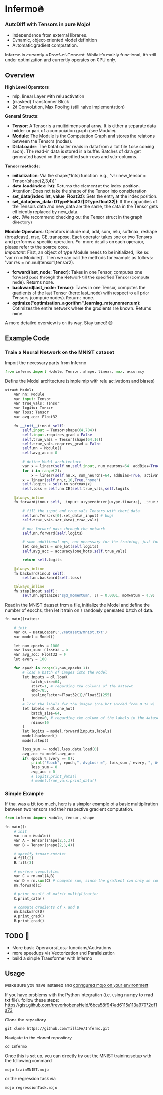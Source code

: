# Infermo🔥

### AutoDiff with Tensors in pure Mojo!

- Independence from external libraries.
- Dynamic, object-oriented Model definition
- Automatic gradient computation.

Infermo is currently a Proof-of-Concept. While it’s mainly functional, it’s still under optimization and currently operates on CPU only.

## Overview

**High Level Operators**:

- mlp, linear Layer with relu activation
- (masked) Transformer Block
- 2d Convolution, Max Pooling (still naive implementation)

**General Structs**:

- **Tensor**: A Tensor is a multidimensional array. It is either a separate data holder or part of a computation graph (see Module).
- **Module**: The Module is the Computation Graph and stores the relations between the Tensors (nodes).
- **DataLoader**: The DataLoader reads in data from a .txt file (.csv coming soon). The read-in data is stored in a buffer. Batches of data get generated based on the specified sub-rows and sub-columns.

**Tensor methods**:

- **initialization**: Via the shape(\*Ints) function, e.g., 'var new_tensor = Tensor(shape(2,3,4))'
- **data.load(index: Int)**: Returns the element at the index position. Attention: Does not take the shape of the Tensor into consideration.
- **set_data(index: Int, value: Float32)**: Sets the entry at the index position.
- **set_data(new_data: DTypeFloat32[DType.float32])**: If the capacities of the Tensors data and new_data are the same, the data in the Tensor gets efficiently replaced by new_data.
- **etc.** (We recommend checking out the Tensor struct in the graph directory)

**Module Operators**:
Operators include mul, add, sum, relu, softmax, reshape (broadcast), mse, CE, transpose. Each operator takes one or two Tensors and performs a specific operation. For more details on each operator, please refer to the source code. \
_Important:_ First, an object of type Module needs to be initialized, like so: 'var nn = Module()'. Then we can call the methods for example as follows: 'var res = nn.mul(tensor1,tensor2).

- **forward(last_node: Tensor)**: Takes in one Tensor, computes one forward pass through the Network till the specified Tensor (compute node). Returns none.
- **backward(last_node: Tensor)**: Takes in one Tensor, computes the gradients of the last Tensor (here: last_node) with respect to all prior Tensors (compute nodes). Returns none.
- **optimize("optimization_algorithm",learning_rate,momentum)**: Optimizes the entire network where the gradients are known. Returns none.

A more detailed overview is on its way. Stay tuned! 😊

## Example Code

### Train a Neural Network on the **MNIST** dataset

Import the necessary parts from Infermo

```python
from infermo import Module, Tensor, shape, linear, max, accuracy
```

Define the Model architecture (simple mlp with relu activations and biases)

```python
struct Model:
    var nn: Module
    var input: Tensor
    var true_vals: Tensor
    var logits: Tensor
    var loss: Tensor
    var avg_acc: Float32

    fn __init__(inout self):
        self.input = Tensor(shape(64,784))
        self.input.requires_grad = False
        self.true_vals = Tensor(shape(64,10))
        self.true_vals.requires_grad = False
        self.nn = Module()
        self.avg_acc = 0

        # define Model architecture
        var x = linear(self.nn,self.input, num_neurons=64, addBias=True, activation='relu')
        for i in range(2):
            x = linear(self.nn,x, num_neurons=64, addBias=True, activation='relu')
        x = linear(self.nn,x,10,True,'none')
        self.logits = self.nn.softmax(x)
        self.loss = self.nn.CE(self.true_vals,self.logits)

    @always_inline
    fn forward(inout self, _input: DTypePointer[DType.float32], _true_vals: DTypePointer[DType.float32]) -> Tensor:

        # fill the input and true_vals Tensors with theri data
        self.nn.Tensors[0].set_data(_input) # bug!
        self.true_vals.set_data(_true_vals)

        # one forward pass through the network
        self.nn.forward(self.logits)

        # some additional ops, not necessary for the training, just for showing the accuracy
        let one_hots = one_hot(self.logits)
        self.avg_acc = accuracy(one_hots,self.true_vals)

        return self.logits

    @always_inline
    fn backward(inout self):
        self.nn.backward(self.loss)

    @always_inline
    fn step(inout self):
        self.nn.optimize('sgd_momentum', lr = 0.0001, momentum = 0.9)
```

Read in the MNIST dataset from a file, initialize the Model and define the number of epochs, then let it train on a randomly generated batch of data.

```python
fn main()raises:

    # init
    var dl = DataLoader('./datasets/mnist.txt')
    var model = Model()

    let num_epochs = 1000
    var loss_sum: Float32 = 0
    var avg_acc: Float32 = 0
    let every = 100

    for epoch in range(1,num_epochs+1):
        # load a batch of images into the Model
        let inputs = dl.load(
            batch_size=64,
            start=1, # regarding the columns of the dataset
            end=785,
            scalingFactor=Float32(1)/Float32(255)
        )
        # load the labels for the images (one_hot encded from 0 to 9)
        let labels = dl.one_hot(
            batch_size=64,
            index=0, # regarding the columm of the labels in the dataset
            ndims=10
        )
        let logits = model.forward(inputs,labels)
        model.backward()
        model.step()

        loss_sum += model.loss.data.load(0)
        avg_acc += model.avg_acc
        if( epoch % every == 0):
            print("Epoch", epoch,", AvgLoss =", loss_sum / every, ", AvgAccuracy =", avg_acc / every)
            loss_sum = 0
            avg_acc = 0
            # logits.print_data()
            # model.true_vals.print_data()
```

### Simple Example

If that was a bit too much, here is a simpler example of a basic multiplication between two tensors and their respective gradient computation.

```python
from infermo import Module, Tensor, shape

fn main():
    # init
    var nn = Module()
    var A = Tensor(shape(2,5,3))
    var B = Tensor(shape(2,3,4))

    # specify tensor entries
    A.fill(2)
    B.fill(3)

    # perform computation
    var C = nn.mul(A,B)
    var D = nn.sum(C) # compute sum, since the gradient can only be computed of a scalar value
    nn.forward(C)

    # print result of matrix multiplication
    C.print_data()

    # compute gradients of A and B
    nn.backward(D)
    A.print_grad()
    B.print_grad()
```

## TODO 🚀

- More basic Operators/Loss-functions/Activations
- more speedups via Vectorization and Paralleization
- build a simple Transformer with Infermo

## Usage

Make sure you have installed and [configured mojo on your environment](https://docs.modular.com/mojo/manual/get-started/index.html)

If you have problems with the Python integration (i.e. using numpy to read txt file), follow these steps: https://gist.github.com/trevorhobenshield/6bca58f947ad6115a113a97072df1a73

Clone the repository

```
git clone https://github.com/TilliFe/Infermo.git
```

Navigate to the cloned repository

```
cd Infermo
```

Once this is set up, you can directly try out the MNIST training setup with the following command

```
mojo trainMNIST.mojo
```

or the regression task via

```
mojo regressionTask.mojo
```
